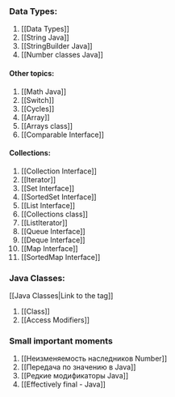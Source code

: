 


### Data Types:
1. [[Data Types]]
2. [[String Java]]
3. [[StringBuilder Java]]
4. [[Number classes Java]]

#### Other topics:
1. [[Math Java]]
2. [[Switch]]
3. [[Cycles]]
4. [[Array]]
5. [[Arrays class]]
6. [[Comparable Interface]]

#### Collections:
1. [[Collection Interface]]
2. [[Iterator]]
3. [[Set Interface]]
4. [[SortedSet Interface]]
5. [[List Interface]]
6. [[Collections class]]
7. [[ListIterator]]
8. [[Queue Interface]]
9. [[Deque Interface]]
10. [[Map Interface]]
11. [[SortedMap Interface]]

### Java Classes:
[[Java Classes|Link to the tag]]

1. [[Class]]
2. [[Access Modifiers]]

### Small important moments
1. [[Неизменяемость наследников Number]]
2. [[Передача по значению в Java]]
3. [[Редкие модификаторы Java]]
4. [[Effectively final - Java]]
